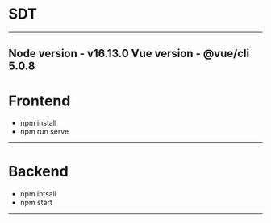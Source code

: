 # SDT
------------------------------------------
Node version - v16.13.0
Vue version - @vue/cli 5.0.8
------------------------------------------
# Frontend
- npm install
- npm run serve
------------------------------------------
# Backend
- npm intsall
- npm start
------------------------------------------
